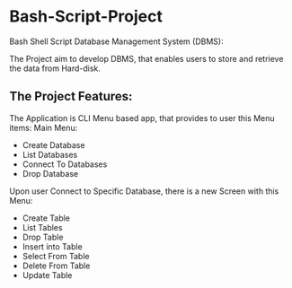 # Bash-Script-Project

Bash Shell Script Database Management System (DBMS):

The Project aim to develop DBMS, that enables users to store and retrieve the data from Hard-disk.

## The Project Features:
The Application is CLI Menu based app, that provides to user this Menu items:
Main Menu:
- Create Database
- List Databases
- Connect To Databases
- Drop Database

Upon user Connect to Specific Database, there is a new Screen with this Menu:
- Create Table 
- List Tables
- Drop Table
- Insert into Table
- Select From Table
- Delete From Table
- Update Table

